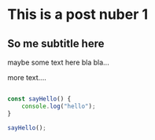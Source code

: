 # This is a post nuber 1

## So me subtitle here

maybe some text here bla bla...

more text....

```javascript

const sayHello() {
    console.log("hello");
}

sayHello();

```

